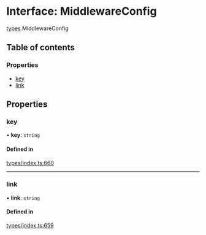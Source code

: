 # Interface: MiddlewareConfig

[types](../wiki/types).MiddlewareConfig

## Table of contents

### Properties

- [key](../wiki/types.MiddlewareConfig#key)
- [link](../wiki/types.MiddlewareConfig#link)

## Properties

### key

• **key**: `string`

#### Defined in

[types/index.ts:660](https://github.com/PolymathNetwork/polymesh-sdk/blob/c6fe1be3/src/types/index.ts#L660)

___

### link

• **link**: `string`

#### Defined in

[types/index.ts:659](https://github.com/PolymathNetwork/polymesh-sdk/blob/c6fe1be3/src/types/index.ts#L659)
